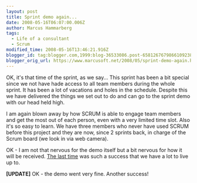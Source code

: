 ```yaml
---
layout: post
title: Sprint demo again...
date: 2008-05-16T06:07:00.006Z
author: Marcus Hammarberg
tags:
  - Life of a consultant
  - Scrum
modified_time: 2008-05-16T13:46:21.916Z
blogger_id: tag:blogger.com,1999:blog-36533086.post-6581267679866109238
blogger_orig_url: https://www.marcusoft.net/2008/05/sprint-demo-again.html
---
```



OK, it's
that time of the sprint, as we say... This sprint has been a bit special
since we not have hade access to all team members during the whole
sprint. It has been a lot of vacations and holes in the schedule.
Despite this we have delivered the things we set out to do and can go to
the sprint demo with our head held high.

I am again blown away by how SCRUM is able to engage team members and
get the most out of each person, even with a very limited time slot.
Also it's so easy to learn. We have three members who never have used
SCRUM before this project and they are now, since 2 sprints back, in
charge of the Scrum board (we look in via web camera).

OK - I am not that nervous for the demo itself but a bit nervous for how
it will be received. [The last
time](https://www.marcusoft.net/2008/04/sprint-demo-cold-and-speed.html)
was such a success that we have a lot to live up to.

**\[UPDATE\]**
OK - the demo went very fine. Another success!
